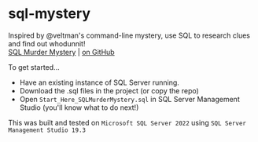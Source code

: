 # sql-mystery
Inspired by @veltman's command-line mystery, use SQL to research clues and find out whodunnit!<br>
[SQL Murder Mystery](https://mystery.knightlab.com/) | [on GitHub](https://github.com/NUKnightLab/sql-mysteries)

To get started...
- Have an existing instance of SQL Server running.
- Download the .sql files in the project (or copy the repo)
- Open `Start_Here_SQLMurderMystery.sql` in SQL Server Management Studio (you'll know what to do next!)

This was built and tested on `Microsoft SQL Server 2022` using `SQL Server Management Studio 19.3` 

